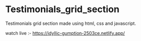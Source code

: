 # Testimonials_grid_section
Testimonials grid section made using html, css and javascript.

watch live :- https://idyllic-gumption-2503ce.netlify.app/
